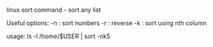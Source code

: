 linux sort command - sort any list 

Useful options: 
-n : sort numbers
-r : reverse
-k<n> : sort using nth column 

usage:
ls -l /home/$USER | sort -nk5
